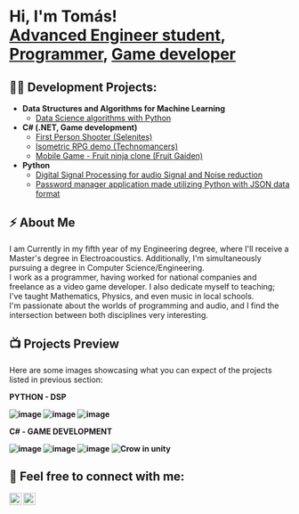 <h1>Hi, I'm Tomás! <br/><a href="https://www.linkedin.com/in/tomas-cosenza-5a738019b/">Advanced Engineer student</a>, <a href="https://github.com/Tomas-Cosenza">Programmer</a>, <a href="https://legion-studio.itch.io/">Game developer</a></h1>

<h2>👨‍💻 Development Projects:</h2>

- <b>Data Structures and Algorithms for Machine Learning </b>
  - [Data Science algorithms with Python](https://github.com/Tomas-Cosenza/Linear-regression-algorithm)
- <b>C# (.NET, Game development)</b>
  - [First Person Shooter (Selenites)](https://github.com/Tomas-Cosenza/Selenites)
  - [Isometric RPG demo (Technomancers)](https://github.com/SilverVentu/Technomancer-Arena)
  - [Mobile Game - Fruit ninja clone (Fruit Gaiden)](https://github.com/Tomas-Cosenza/Fruit-Gaiden-Sigma)
- <b>Python</b>
  - [Digital Signal Processing for audio Signal and Noise reduction ](https://github.com/Tomas-Cosenza/Python-project---Digital-Signal-Processing)
  - [Password manager application made utilizing Python with JSON data format ](https://github.com/Tomas-Cosenza/Password_manager/tree/main)

<h2>⚡ About Me</h2>

I am Currently in my fifth year of my Engineering degree, where I'll receive a Master's degree in Electroacoustics. Additionally, I'm simultaneously pursuing a degree in Computer Science/Engineering. <br/>
I work as a programmer, having worked for national companies and freelance as a video game developer. I also dedicate myself to teaching; I've taught Mathematics, Physics, and even music in local schools. <br/>
I'm passionate about the worlds of programming and audio, and I find the intersection between both disciplines very interesting.



<h2>📺 Projects Preview </h2>

Here are some images showcasing what you can expect of the projects listed in previous section: <br/>

<b>PYTHON - DSP<br/>

![image](https://github.com/Tomas-Cosenza/Tomas-Cosenza/assets/122558200/ec6251b5-a83d-463f-87d6-6e6411822d7d)
![image](https://github.com/Tomas-Cosenza/Tomas-Cosenza/assets/122558200/4f7b92e5-e1ac-45ae-83fc-7b00e6b50a5a)
![image](https://github.com/Tomas-Cosenza/Tomas-Cosenza/assets/122558200/8db7197f-06b1-4233-919e-baa98ded3205)
<br/>

<b>C# - GAME DEVELOPMENT <br/>

![image](https://github.com/Tomas-Cosenza/Tomas-Cosenza/assets/122558200/5867bbcc-2b74-4d84-bb81-f65f07a978be)
![image](https://github.com/Tomas-Cosenza/Tomas-Cosenza/assets/122558200/f6b1e87e-ffab-4c5b-ba51-f156d6255eec)
![image](https://github.com/Tomas-Cosenza/Tomas-Cosenza/assets/122558200/0844b736-d3fc-414c-98d0-71797c56f41d)
![Crow in unity](https://github.com/Tomas-Cosenza/Tomas-Cosenza/assets/122558200/557a2638-ed07-40c2-9da8-ff59a3bf59d7)





<h2> 💬 Feel free to connect with me:</h2>

[<img align="left" alt="TomásCosenza | LinkedIn" width="22px" src="https://cdn.jsdelivr.net/npm/simple-icons@v3/icons/linkedin.svg" />][linkedin]
[<img align="left" alt="TomásCosenza | Instagram" width="22px" src="https://cdn.jsdelivr.net/npm/simple-icons@v3/icons/instagram.svg" />][instagram]


[instagram]: https://www.instagram.com/toto.cosenza/
[linkedin]: www.linkedin.com/in/tomas-cosenza-5a738019b




<!--
